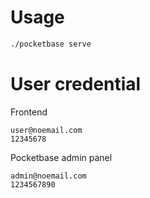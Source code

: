 # Usage

```bash
./pocketbase serve
```

# User credential

Frontend

```
user@noemail.com
12345678
```

Pocketbase admin panel

```
admin@noemail.com
1234567890
```
